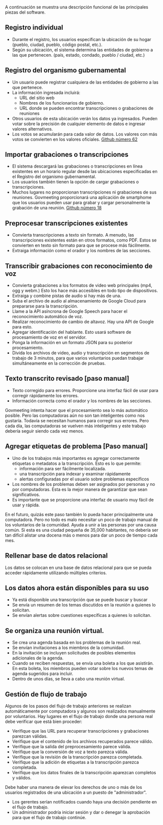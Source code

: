 <p> A continuación se muestra una descripción funcional de las principales piezas del software. </p><h2> Registro individual </h2>
<ul>
<li> Durante el registro, los usuarios especifican la ubicación de su hogar (pueblo, ciudad, pueblo, código postal, etc.). </li>
<li> Según su ubicación, el sistema determina las entidades de gobierno a las que pertenecen. (país, estado, condado, pueblo / ciudad, etc.) </li>
</ul><h2> Registro del organismo gubernamental </h2>
<ul>
<li> Un usuario puede registrar cualquiera de las entidades de gobierno a las que pertenece. </li>
<li> La información ingresada incluirá: 
<ul>
<li> URL del sitio web </li>
<li> Nombres de los funcionarios de gobierno. </li>
<li> URL donde se pueden encontrar transcripciones o grabaciones de reuniones </li>
</ul></li>
<li> Otros usuarios de esta ubicación verán los datos ya ingresados. Pueden votar sobre la precisión de cualquier elemento de datos e ingresar valores alternativos. </li>
<li> Los votos se acumularán para cada valor de datos. Los valores con más votos se convierten en los valores oficiales. <a href="https://github.com/govmeeting/govmeeting/issues/62">Github número 62</a> </li>
</ul><h2> Importar grabaciones o transcripciones </h2>
<ul>
<li> El sistema descargará las grabaciones o transcripciones en línea existentes en un horario regular desde las ubicaciones especificadas en el Registro del organismo gubernamental. </li>
<li> Los usuarios también tienen la opción de cargar grabaciones o transcripciones. </li>
<li> Muchos lugares no proporcionan transcripciones ni grabaciones de sus reuniones. Govmeeting proporcionará una aplicación de smartphome que los usuarios pueden usar para grabar y cargar personalmente la grabación de una reunión. <a href="https://github.com/govmeeting/govmeeting/issues/18">Github número 18</a> </li>
</ul><h2> Preprocesar transcripciones existentes </h2>
<ul>
<li> Convierta transcripciones a texto sin formato. A menudo, las transcripciones existentes están en otros formatos, como PDF. Estos se convierten en texto sin formato para que se procese más fácilmente. </li>
<li> Extraiga información como el orador y los nombres de las secciones. </li>
</ul><h2> Transcribir grabaciones con reconocimiento de voz </h2>
<ul>
<li> Convierta grabaciones a los formatos de video web principales (mp4, ogg y webm.) Esto los hace más accesibles en todo tipo de dispositivos. </li>
<li> Extraiga y combine pistas de audio si hay más de una. </li>
<li> Suba el archivo de audio al almacenamiento de Google Cloud para prepararse para la transcripción. </li>
<li> Llame a la API asíncrona de Google Speech para hacer el reconocimiento automático de voz. </li>
<li> Realizar reconocimiento de cambio de altavoz. Hay una API de Google para esto. </li>
<li> Agregar identificación del hablante. Esto usará software de procesamiento de voz en el servidor. </li>
<li> Ponga la información en un formato JSON para su posterior procesamiento. </li>
<li> Divida los archivos de video, audio y transcripción en segmentos de trabajo de 3 minutos, para que varios voluntarios puedan trabajar simultáneamente en la corrección de pruebas. </li>
</ul><h2> Texto transcrito revisado [paso manual] </h2>
<ul>
<li> Texto corregido para errores. Proporcione una interfaz fácil de usar para corregir rápidamente los errores. </li>
<li> Información correcta como el orador y los nombres de las secciones. </li>
</ul><p> Govmeeting intenta hacer que el procesamiento sea lo más automático posible. Pero las computadoras aún no son tan inteligentes como nos gustaría. Todavía se necesitan humanos para corregir sus errores. Pero cada día, las computadoras se vuelven más inteligentes y este trabajo debería seguir siendo cada vez menos. </p><h2> Agregar etiquetas de problema [Paso manual] </h2>
<ul>
<li> Uno de los trabajos más importantes es agregar correctamente etiquetas o metadatos a la transcripción. Esto es lo que permite: 
<ul>
<li> información para ser fácilmente localizada. </li>
<li> una transcripción para indexar y examinar rápidamente </li>
<li> alertas configuradas por el usuario sobre problemas específicos </li>
</ul></li>
<li> Los nombres de los problemas deben ser asignados por personas y no por computadoras. Esta es la mejor manera de garantizar que sean significativos. </li>
<li> Es importante que se proporcione una interfaz de usuario muy fácil de usar y rápida. </li>
</ul><p> En el futuro, quizás este paso también lo pueda hacer principalmente una computadora. Pero no todo es malo necesitar un poco de trabajo manual de los voluntarios de la comunidad. Ayuda a unir a las personas por una causa común. Si esta es una ciudad pequeña de 35,000 habitantes, no debería ser tan difícil alistar una docena más o menos para dar un poco de tiempo cada mes. </p><h2> Rellenar base de datos relacional </h2><p> Los datos se colocan en una base de datos relacional para que se pueda acceder rápidamente utilizando múltiples criterios. </p><h2> Los datos ahora están disponibles para su uso </h2>
<ul>
<li> Ya está disponible una transcripción que se puede buscar y buscar </li>
<li> Se envía un resumen de los temas discutidos en la reunión a quienes lo solicitan. </li>
<li> Se envían alertas sobre cuestiones específicas a quienes lo solicitan. </li>
</ul><h2> Se organiza una reunión virtual. </h2>
<ul>
<li> Se crea una agenda basada en los problemas de la reunión real. </li>
<li> Se envían invitaciones a los miembros de la comunidad. </li>
<li> En la invitación se incluyen solicitudes de posibles elementos adicionales de la agenda. </li>
<li> Cuando se reciben respuestas, se envía una boleta a los que asistirán. En esta boleta, los miembros pueden votar sobre los nuevos temas de agenda sugeridos para incluir. </li>
<li> Dentro de unos días, se lleva a cabo una reunión virtual. </li>
</ul><h2> Gestión de flujo de trabajo </h2><p> Algunos de los pasos del flujo de trabajo anteriores se realizan automáticamente por computadora y algunos son realizados manualmente por voluntarios. Hay lugares en el flujo de trabajo donde una persona real debe verificar que está bien proceder: </p>
<ul>
<li> Verifique que las URL para recuperar transcripciones y grabaciones parezcan válidas. </li>
<li> Verifique que el contenido de los archivos recuperados parece válido. </li>
<li> Verifique que la salida del preprocesamiento parece válida. </li>
<li> Verifique que la conversión de voz a texto parezca válida. </li>
<li> Verifique que la revisión de la transcripción parezca completada. </li>
<li> Verifique que la adición de etiquetas a la transcripción parezca completada. </li>
<li> Verifique que los datos finales de la transcripción aparezcan completos y válidos. </li>
</ul><p> Debe haber una manera de elevar los derechos de uno o más de los usuarios registrados de una ubicación a un puesto de "administrador". </p>
<ul>
<li> Los gerentes serían notificados cuando haya una decisión pendiente en el flujo de trabajo. </li>
<li> Un administrador podría iniciar sesión y dar o denegar la aprobación para que el flujo de trabajo continúe. </li>
</ul>